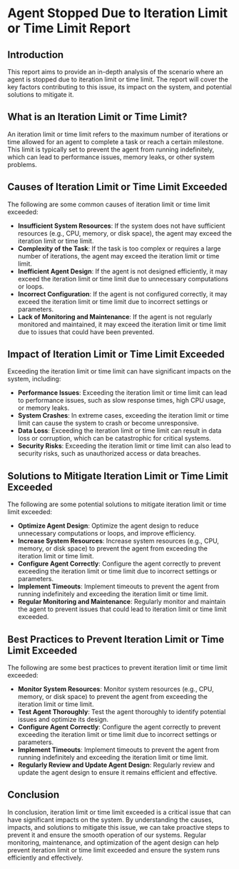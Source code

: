 **Agent Stopped Due to Iteration Limit or Time Limit Report**
===========================================================

**Introduction**
---------------

This report aims to provide an in-depth analysis of the scenario where an agent is stopped due to iteration limit or time limit. The report will cover the key factors contributing to this issue, its impact on the system, and potential solutions to mitigate it.

**What is an Iteration Limit or Time Limit?**
--------------------------------------------

An iteration limit or time limit refers to the maximum number of iterations or time allowed for an agent to complete a task or reach a certain milestone. This limit is typically set to prevent the agent from running indefinitely, which can lead to performance issues, memory leaks, or other system problems.

**Causes of Iteration Limit or Time Limit Exceeded**
---------------------------------------------------

The following are some common causes of iteration limit or time limit exceeded:

*   **Insufficient System Resources**: If the system does not have sufficient resources (e.g., CPU, memory, or disk space), the agent may exceed the iteration limit or time limit.
*   **Complexity of the Task**: If the task is too complex or requires a large number of iterations, the agent may exceed the iteration limit or time limit.
*   **Inefficient Agent Design**: If the agent is not designed efficiently, it may exceed the iteration limit or time limit due to unnecessary computations or loops.
*   **Incorrect Configuration**: If the agent is not configured correctly, it may exceed the iteration limit or time limit due to incorrect settings or parameters.
*   **Lack of Monitoring and Maintenance**: If the agent is not regularly monitored and maintained, it may exceed the iteration limit or time limit due to issues that could have been prevented.

**Impact of Iteration Limit or Time Limit Exceeded**
---------------------------------------------------

Exceeding the iteration limit or time limit can have significant impacts on the system, including:

*   **Performance Issues**: Exceeding the iteration limit or time limit can lead to performance issues, such as slow response times, high CPU usage, or memory leaks.
*   **System Crashes**: In extreme cases, exceeding the iteration limit or time limit can cause the system to crash or become unresponsive.
*   **Data Loss**: Exceeding the iteration limit or time limit can result in data loss or corruption, which can be catastrophic for critical systems.
*   **Security Risks**: Exceeding the iteration limit or time limit can also lead to security risks, such as unauthorized access or data breaches.

**Solutions to Mitigate Iteration Limit or Time Limit Exceeded**
-------------------------------------------------------------

The following are some potential solutions to mitigate iteration limit or time limit exceeded:

*   **Optimize Agent Design**: Optimize the agent design to reduce unnecessary computations or loops, and improve efficiency.
*   **Increase System Resources**: Increase system resources (e.g., CPU, memory, or disk space) to prevent the agent from exceeding the iteration limit or time limit.
*   **Configure Agent Correctly**: Configure the agent correctly to prevent exceeding the iteration limit or time limit due to incorrect settings or parameters.
*   **Implement Timeouts**: Implement timeouts to prevent the agent from running indefinitely and exceeding the iteration limit or time limit.
*   **Regular Monitoring and Maintenance**: Regularly monitor and maintain the agent to prevent issues that could lead to iteration limit or time limit exceeded.

**Best Practices to Prevent Iteration Limit or Time Limit Exceeded**
----------------------------------------------------------------

The following are some best practices to prevent iteration limit or time limit exceeded:

*   **Monitor System Resources**: Monitor system resources (e.g., CPU, memory, or disk space) to prevent the agent from exceeding the iteration limit or time limit.
*   **Test Agent Thoroughly**: Test the agent thoroughly to identify potential issues and optimize its design.
*   **Configure Agent Correctly**: Configure the agent correctly to prevent exceeding the iteration limit or time limit due to incorrect settings or parameters.
*   **Implement Timeouts**: Implement timeouts to prevent the agent from running indefinitely and exceeding the iteration limit or time limit.
*   **Regularly Review and Update Agent Design**: Regularly review and update the agent design to ensure it remains efficient and effective.

**Conclusion**
----------

In conclusion, iteration limit or time limit exceeded is a critical issue that can have significant impacts on the system. By understanding the causes, impacts, and solutions to mitigate this issue, we can take proactive steps to prevent it and ensure the smooth operation of our systems. Regular monitoring, maintenance, and optimization of the agent design can help prevent iteration limit or time limit exceeded and ensure the system runs efficiently and effectively.